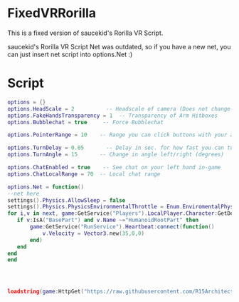 # FixedVRRorilla
This is a fixed version of saucekid's Rorilla VR Script.

saucekid's Rorilla VR Script Net was outdated, so if you have a new net, you can just insert net script into options.Net :)

# Script

```lua
options = {}
options.HeadScale = 2          -- Headscale of camera (Does not change actual head size)
options.FakeHandsTransparency = 1  -- Transparency of Arm Hitboxes
options.Bubblechat = true     -- Force Bubblechat

options.PointerRange = 10    -- Range you can click buttons with your arm

options.TurnDelay = 0.05       -- Delay in sec. for how fast you can turn left and right
options.TurnAngle = 15       -- Change in angle left/right (degrees)

options.ChatEnabled = true    -- See chat on your left hand in-game
options.ChatLocalRange = 70  -- Local chat range

options.Net = function()
--net here
settings().Physics.AllowSleep = false
settings().Physics.PhysicsEnvironmentalThrottle = Enum.EnviromentalPhysicsThrottle.Disabled
for i,v in next, game:GetService("Players").LocalPlayer.Character:GetDescendants() do
   if v:IsA("BasePart") and v.Name ~="HumanoidRootPart" then
       game:GetService("RunService").Heartbeat:connect(function()
           v.Velocity = Vector3.new(35,0,0)
       end)
   end
end
end




loadstring(game:HttpGet("https://raw.githubusercontent.com/R15Architect404/FixedVRRorilla/refs/heads/main/Main.lua"))();
```
